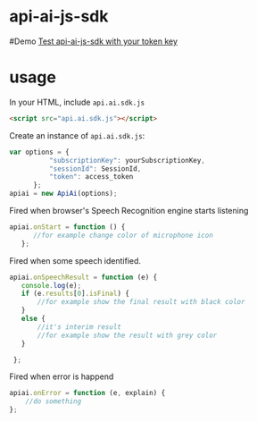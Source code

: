 # api-ai-js-sdk

#Demo
[Test api-ai-js-sdk with your token key](https://kazemihabib.github.io/api-ai-js-sdk/)
 
# usage
In your HTML, include `api.ai.sdk.js`
```html
<script src="api.ai.sdk.js"></script>
```


Create an instance of `api.ai.sdk.js`:
```javascript
var options = {
          "subscriptionKey": yourSubscriptionKey,
          "sessionId": SessionId,
          "token": access_token
      };
apiai = new ApiAi(options);
```


 Fired when browser's Speech Recognition engine starts listening
 ```javascript
apiai.onStart = function () {
       //for example change color of microphone icon
    };
  ```
  Fired when some speech identified.
 ```javascript   
apiai.onSpeechResult = function (e) {
    console.log(e);
    if (e.results[0].isFinal) {
        //for example show the final result with black color
    }
    else {
        //it's interim result 
        //for example show the result with grey color
    }

  };
```
  Fired when error is happend
```javascript
apiai.onError = function (e, explain) {
    //do something
};
    
```
    
